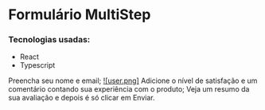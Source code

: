 # Formulário MultiStep

### Tecnologias usadas:

- React
- Typescript

Preencha seu nome e email;
[![user.png]](https://postimg.cc/SYCX3gwB)
Adicione o nível de satisfação e um comentário contando sua experiência com o produto;
Veja um resumo da sua avaliação e depois é só clicar em Enviar.
